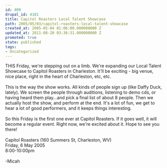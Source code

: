 ```yaml
---
id: 409
drupal_id: 4181
title: Capitol Roasters Local Talent Showcase
path: 2005/05/03/capitol-roasters-local-talent-showcase
created_at: 2005-05-04 01:06:00.000000000 Z
updated_at: 2011-08-20 03:36:31.000000000 Z
promoted: true
state: published
tags:
- Uncategorized
---
```

THIS Friday, we're stepping out on a limb. We're expanding our Local Talent Showcase to Capitol Roasters in Charleston. It'll be exciting - big venue, nice place, right in the heart of Charleston, etc, etc.<br /><br />This is the way the show works. All kinds of people sign up (like Daffy Duck, lately). We screen the people through auditions, listening to demo cds, or having heard them play...and pick a final list of about 8 people. Then we actually host the show, and perform at the end. It's a lot of fun, we get to hear a lot of good performers, and it keeps things interesting.<br /><br />So this Friday is the first one ever at Capitol Roasters. If it goes well, it will become a regular event. Right now, we're excited about it. Hope to see you there!<br /><br />Capitol Roasters (160 Summers St, Charleston, WV)<br />Friday, 6 May 2005<br />8:00-10:00pm<br /><br />-Micah
